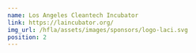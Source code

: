 ```yaml
---
name: Los Angeles Cleantech Incubator
link: https://laincubator.org/
img_url: /hfla/assets/images/sponsors/logo-laci.svg
position: 2
---
```

